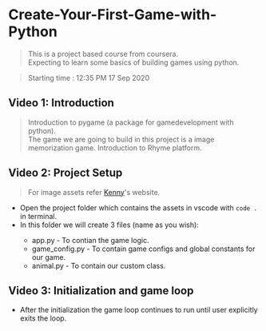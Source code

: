 # Create-Your-First-Game-with-Python
> This is a project based course from coursera.  
Expecting to learn some basics of building games using python.

> Starting time : 12:35 PM 17 Sep 2020
## Video 1: Introduction
> Introduction to pygame (a package for gamedevelopment with python).  
The game we are going to build in this project is a image memorization game.
Introduction to Rhyme platform.

## Video 2: Project Setup
> For image assets refer [Kenny](https://www.kenney.nl)'s website.

* Open the project folder which contains the assets in vscode with `code .` in terminal.
* In this folder we will create 3 files (name as you wish):  
  >
   - app.py - To contian the game logic.  
   - game_config.py - To contain game configs and global constants for our game.  
   - animal.py - To contain our custom class.

## Video 3: Initialization and game loop

* After the initialization the game loop continues to run until user explicitly exits the loop.
